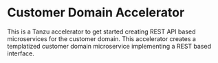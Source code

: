 # Customer Domain Accelerator

This is a Tanzu accelerator to get started creating REST API based microservices for the customer domain. 
This accelerator creates a templatized customer domain microservice implementing a REST based interface.
